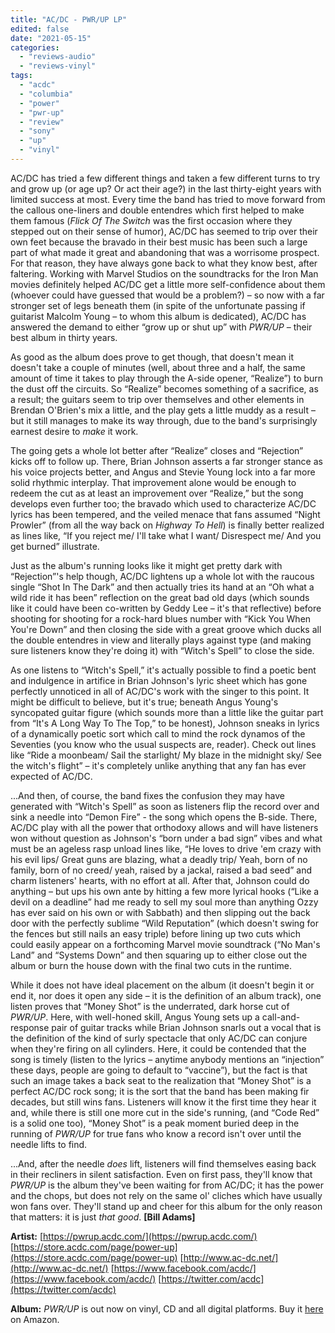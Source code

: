 ```yaml
---
title: "AC/DC - PWR/UP LP"
edited: false
date: "2021-05-15"
categories:
  - "reviews-audio"
  - "reviews-vinyl"
tags:
  - "acdc"
  - "columbia"
  - "power"
  - "pwr-up"
  - "review"
  - "sony"
  - "up"
  - "vinyl"
---
```


AC/DC has tried a few different things and taken a few different turns to try and grow up (or age up? Or act their age?) in the last thirty-eight years with limited success at most. Every time the band has tried to move forward from the callous one-liners and double entendres which first helped to make them famous (_Flick Of The Switch_ was the first occasion where they stepped out on their sense of humor), AC/DC has seemed to trip over their own feet because the bravado in their best music has been such a large part of what made it great and abandoning that was a worrisome prospect. For that reason, they have always gone back to what they know best, after faltering. Working with Marvel Studios on the soundtracks for the Iron Man movies definitely helped AC/DC get a little more self-confidence about them (whoever could have guessed that would be a problem?) – so now with a far stronger set of legs beneath them (in spite of the unfortunate passing if guitarist Malcolm Young – to whom this album is dedicated), AC/DC has answered the demand to either “grow up or shut up” with _PWR/UP_ – their best album in thirty years.

As good as the album does prove to get though, that doesn't mean it doesn't take a couple of minutes (well, about three and a half, the same amount of time it takes to play through the A-side opener, “Realize”) to burn the dust off the circuits. So “Realize” becomes something of a sacrifice, as a result; the guitars seem to trip over themselves and other elements in Brendan O'Brien's mix a little, and the play gets a little muddy as a result – but it still manages to make its way through, due to the band's surprisingly earnest desire to _make_ it work.

The going gets a whole lot better after “Realize” closes and “Rejection” kicks off to follow up. There, Brian Johnson asserts a far stronger stance as his voice projects better, and Angus and Stevie Young lock into a far more solid rhythmic interplay. That improvement alone would be enough to redeem the cut as at least an improvement over “Realize,” but the song develops even further too; the bravado which used to characterize AC/DC lyrics has been tempered, and the veiled menace that fans assumed “Night Prowler” (from all the way back on _Highway To Hell_) is finally better realized as lines like, “If you reject me/ I'll take what I want/ Disrespect me/ And you get burned” illustrate.

Just as the album's running looks like it might get pretty dark with “Rejection”'s help though, AC/DC lightens up a whole lot with the raucous single “Shot In The Dark” and then actually tries its hand at an “Oh what a wild ride it has been” reflection on the great bad old days (which sounds like it could have been co-written by Geddy Lee – it's that reflective) before shooting for shooting for a rock-hard blues number with “Kick You When You're Down” and then closing the side with a great groove which ducks all the double entendres in view and literally plays against type (and making sure listeners know they're doing it) with “Witch's Spell” to close the side.

As one listens to “Witch's Spell,” it's actually possible to find a poetic bent and indulgence in artifice in Brian Johnson's lyric sheet which has gone perfectly unnoticed in all of AC/DC's work with the singer to this point. It might be difficult to believe, but it's true; beneath Angus Young's syncopated guitar figure (which sounds more than a little like the guitar part from “It's A Long Way To The Top,” to be honest), Johnson sneaks in lyrics of a dynamically poetic sort which call to mind the rock dynamos of the Seventies (you know who the usual suspects are, reader). Check out lines like “Ride a moonbeam/ Sail the starlight/ My blaze in the midnight sky/ See the witch's flight” – it's completely unlike anything that any fan has ever expected of AC/DC.

...And then, of course, the band fixes the confusion they may have generated with “Witch's Spell” as soon as listeners flip the record over and sink a needle into “Demon Fire” - the song which opens the B-side. There, AC/DC play with all the power that orthodoxy allows and will have listeners won without question as Johnson's “born under a bad sign” vibes and what must be an ageless rasp unload lines like, “He loves to drive 'em crazy with his evil lips/ Great guns are blazing, what a deadly trip/ Yeah, born of no family, born of no creed/ yeah, raised by a jackal, raised a bad seed” and charm listeners' hearts, with no effort at all. After that, Johnson could do anything – but ups his own ante by hitting a few more lyrical hooks (“Like a devil on a deadline” had me ready to sell my soul more than anything Ozzy has ever said on his own or with Sabbath) and then slipping out the back door with the perfectly sublime “Wild Reputation” (which doesn't swing for the fences but still nails an easy triple) before lining up two cuts which could easily appear on a forthcoming Marvel movie soundtrack (“No Man's Land” and “Systems Down” and then squaring up to either close out the album or burn the house down with the final two cuts in the runtime.

While it does not have ideal placement on the album (it doesn't begin it or end it, nor does it open any side – it is the definition of an album track), one listen proves that “Money Shot” is the underrated, dark horse cut of _PWR/UP_. Here, with well-honed skill, Angus Young sets up a call-and-response pair of guitar tracks while Brian Johnson snarls out a vocal that is the definition of the kind of surly spectacle that only AC/DC can conjure when they're firing on all cylinders. Here, it could be contended that the song is timely (listen to the lyrics – anytime anybody mentions an “injection” these days, people are going to default to “vaccine”), but the fact is that such an image takes a back seat to the realization that “Money Shot” is a perfect AC/DC rock song; it is the sort that the band has been making fir decades, but still wins fans. Listeners will know it the first time they hear it and, while there is still one more cut in the side's running, (and “Code Red” is a solid one too), “Money Shot” is a peak moment buried deep in the running of _PWR/UP_ for true fans who know a record isn't over until the needle lifts to find.

...And, after the needle _does_ lift, listeners will find themselves easing back in their recliners in silent satisfaction. Even on first pass, they'll know that _PWR/UP_ is the album they've been waiting for from AC/DC; it has the power and the chops, but does not rely on the same ol' cliches which have usually won fans over. They'll stand up and cheer for this album for the only reason that matters: it is just _that good_. **\[Bill Adams\]**

**Artist:** [https://pwrup.acdc.com/](https://pwrup.acdc.com/) [https://store.acdc.com/page/power-up](https://store.acdc.com/page/power-up) [http://www.ac-dc.net/](http://www.ac-dc.net/) [https://www.facebook.com/acdc/](https://www.facebook.com/acdc/) [https://twitter.com/acdc](https://twitter.com/acdc)

**Album:** _PWR/UP_ is out now on vinyl, CD and all digital platforms. Buy it [here](https://www.amazon.com/POWER-UP-AC-DC/dp/B08KH2L8DH/ref=sr_1_1?keywords=AC%2FDC&qid=1613683465&sr=8-1) on Amazon.
